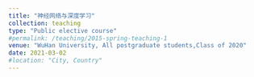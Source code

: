 ```yaml
---
title: "神经网络与深度学习"
collection: teaching
type: "Public elective course"
#permalink: /teaching/2015-spring-teaching-1
venue: "WuHan University, All postgraduate students,Class of 2020"
date: 2021-03-02
#location: "City, Country"
---
```

